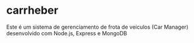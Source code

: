 # carrheber
Este é um sistema de gerenciamento de frota de veículos (Car Manager) desenvolvido com Node.js, Express e MongoDB
